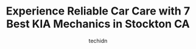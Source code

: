---
layout: ampstory
image: https://images.unsplash.com/photo-1580014317999-e9f1936787a5?ixlib=rb-4.0.3&ixid=MnwxMjA3fDB8MHxwaG90by1wYWdlfHx8fGVufDB8fHx8&auto=format&fit=crop&w=640&h=853&q=80
author: techidn
featured: false
description: When it comes to finding reliable automotive experts in Stockton CA, USA, look no further than the 7 best KIA Mechanic in the area. With their exceptional skills and dedication to providing 
title: Experience Reliable Car Care with 7 Best KIA Mechanics in Stockton CA
cover:
   title: Experience Reliable Car Care with 7 Best KIA Mechanics in Stockton CA
   subtitle: Rickpate
   background: https://images.unsplash.com/photo-1580014317999-e9f1936787a5?ixlib=rb-4.0.3&ixid=MnwxMjA3fDB8MHxwaG90by1wYWdlfHx8fGVufDB8fHx8&auto=format&fit=crop&w=640&h=853&q=80

pages: 
 - layout: thirds
   top: <h1>#1 Nissan Of Stockton Service</h1>
   bottom: "<p>I think it was a 7 point inspection.  The facility is beautiful and immaculate.  So comfortable with chairs tables big windows coffee TV.  A lovely experience.  The servi</p>"
   background: https://www.knot35.com/toplist/wp-content/uploads/2023/06/best-kia-mechanic-1-in-stockton-ca-1685835171.jpeg
   backgroundblur: true
 - layout: thirds
   top: <h1>#2 Ohana Car Care Center</h1>
   bottom: "<p>1204 Enterprise St, Stockton, CA 95204, United States</p>"
   background: https://www.knot35.com/toplist/wp-content/uploads/2023/06/best-kia-mechanic-2-in-stockton-ca-1685835172.jpeg
   cta:
      link: https://www.knot35.com/toplist/experience-reliable-car-care-with-7-best-kia-mechanics-in-stockton-ca/
      text: Experience Reliable Car Care with 7 Best KIA Mechanics in Stockton CA
 - layout: thirds
   top: <h1>#3 Excelente Auto Body & Frame Inc.</h1>
   bottom: "<p>1538 Nellis St C, Stockton, CA 95205, United States</p>"
   background: https://www.knot35.com/toplist/wp-content/uploads/2023/06/best-kia-mechanic-3-in-stockton-ca-1685835172.jpeg
   cta:
      link: https://www.knot35.com/toplist/experience-reliable-car-care-with-7-best-kia-mechanics-in-stockton-ca/
      text: Experience Reliable Car Care with 7 Best KIA Mechanics in Stockton CA
 - layout: thirds
   top: <h1>#4 United Auto Repair</h1>
   bottom: "<p>400 N El Dorado St, Stockton, CA 95202, United States</p>"
   background: https://images.unsplash.com/photo-1518640467707-6811f4a6ab73?ixlib=rb-4.0.3&ixid=MnwxMjA3fDB8MHxwaG90by1wYWdlfHx8fGVufDB8fHx8&auto=format&fit=crop&w=640&h=853&q=80
   cta:
      link: https://www.knot35.com/toplist/experience-reliable-car-care-with-7-best-kia-mechanics-in-stockton-ca/
      text: Experience Reliable Car Care with 7 Best KIA Mechanics in Stockton CA
 - layout: thirds
   top: <h1>#5 Familia Automotive</h1>
   bottom: "<p>720 E Hammer Ln Suite E-8, Stockton, CA 95210, United States</p>"
   background: https://images.unsplash.com/photo-1515405295579-ba7b45403062?ixlib=rb-4.0.3&ixid=MnwxMjA3fDB8MHxwaG90by1wYWdlfHx8fGVufDB8fHx8&auto=format&fit=crop&w=640&h=853&q=80
   cta:
      link: https://www.knot35.com/toplist/experience-reliable-car-care-with-7-best-kia-mechanics-in-stockton-ca/
      text: Experience Reliable Car Care with 7 Best KIA Mechanics in Stockton CA
 - layout: thirds
   top: <h1>#6 Fix Auto Stockton</h1>
   bottom: "<p>810 S Monroe St, Stockton, CA 95206, United States</p>"
   background: https://images.unsplash.com/photo-1533735380053-eb8d0759b24a?ixlib=rb-4.0.3&ixid=MnwxMjA3fDB8MHxwaG90by1wYWdlfHx8fGVufDB8fHx8&auto=format&fit=crop&w=640&h=853&q=80
   cta:
      link: https://www.knot35.com/toplist/experience-reliable-car-care-with-7-best-kia-mechanics-in-stockton-ca/
      text: Experience Reliable Car Care with 7 Best KIA Mechanics in Stockton CA
 - layout: thirds
   top: <h1>#7 FAM Auto body & Paint Collision center</h1>
   bottom: "<p>740 S San Joaquin St, Stockton, CA 95203, United States</p>"
   background: https://images.unsplash.com/photo-1541356665065-22676f35dd40?ixlib=rb-4.0.3&ixid=MnwxMjA3fDB8MHxwaG90by1wYWdlfHx8fGVufDB8fHx8&auto=format&fit=crop&w=640&h=853&q=80
   cta:
      link: https://www.knot35.com/toplist/experience-reliable-car-care-with-7-best-kia-mechanics-in-stockton-ca/
      text: Experience Reliable Car Care with 7 Best KIA Mechanics in Stockton CA
 - layout: thirds
   middle: Continue reading...
   background: https://plus.unsplash.com/premium_photo-1664640458616-3c74f8cb4589?ixlib=rb-4.0.3&ixid=MnwxMjA3fDB8MHxwaG90by1wYWdlfHx8fGVufDB8fHx8&auto=format&fit=crop&w=640&h=853&q=80
   cta:
      link: https://www.knot35.com/toplist/experience-reliable-car-care-with-7-best-kia-mechanics-in-stockton-ca/
      text: Experience Reliable Car Care with 7 Best KIA Mechanics in Stockton CA
      
---